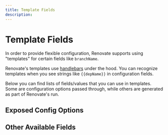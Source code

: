 ```yaml
---
title: Template Fields
description:
---
```


# Template Fields

In order to provide flexible configuration, Renovate supports using "templates" for certain fields like `branchName`.

Renovate's templates use [handlebars](https://handlebarsjs.com/) under the hood.
You can recognize templates when you see strings like `{{depName}}` in configuration fields.

Below you can find lists of fields/values that you can use in templates.
Some are configuration options passed through, while others are generated as part of Renovate's run.

## Exposed Config Options

<!-- Automatically insert exposed configuration options here -->

## Other Available Fields

<!-- Insert runtime fields here -->
